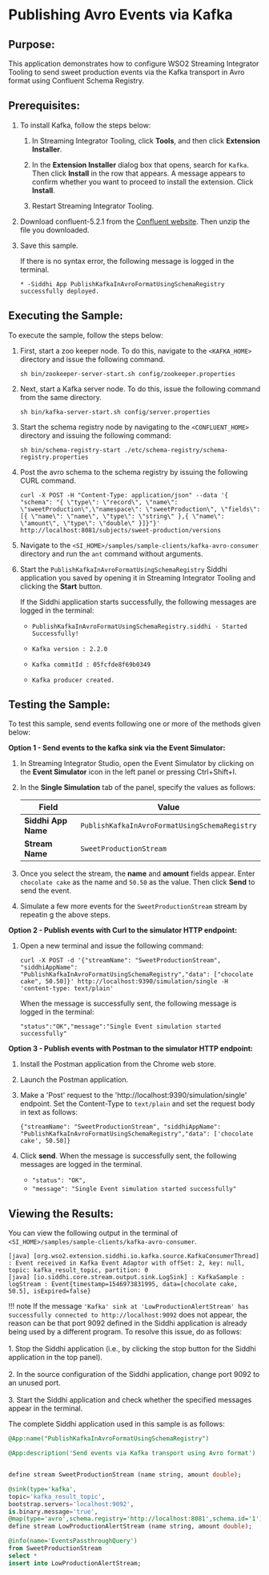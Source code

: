 # Publishing Avro Events via Kafka


## Purpose:

This application demonstrates how to configure WSO2 Streaming Integrator Tooling to send sweet production events via the Kafka transport in Avro format using Confluent Schema Registry.

## Prerequisites:

1. To install Kafka, follow the steps below:

	1. In Streaming Integrator Tooling, click **Tools**, and then click **Extension Installer**.
	
	2. In the **Extension Installer** dialog box that opens, search for `Kafka`. Then click **Install** in the row that appears. A message appears to confirm whether you want to proceed to install the extension. Click **Install**.
	
	3. Restart Streaming Integrator Tooling.

2. Download confluent-5.2.1 from the [Confluent website](https://www.confluent.io/download/). Then unzip the file you downloaded.

3. Save this sample.

    If there is no syntax error, the following message is logged in the terminal.
    
    ```
    * -Siddhi App PublishKafkaInAvroFormatUsingSchemaRegistry successfully deployed.
    ```

## Executing the Sample:

To execute the sample, follow the steps below:

1. First, start a zoo keeper node. To do this, navigate to the `<KAFKA_HOME>` directory and issue the following command.

    `sh bin/zookeeper-server-start.sh config/zookeeper.properties`

2. Next, start a Kafka server node. To do this, issue the following command from the same directory.

    `sh bin/kafka-server-start.sh config/server.properties`

3. Start the schema registry node by navigating to the `<CONFLUENT_HOME>` directory and issuing the following command:

    `sh bin/schema-registry-start ./etc/schema-registry/schema-registry.properties`

4. Post the avro schema to the schema registry by issuing the following CURL command.

    ```
    curl -X POST -H "Content-Type: application/json" --data '{ "schema": "{ \"type\": \"record\", \"name\": \"sweetProduction\",\"namespace\": \"sweetProduction\", \"fields\":[{ \"name\": \"name\", \"type\": \"string\" },{ \"name\": \"amount\", \"type\": \"double\" }]}"}' http://localhost:8081/subjects/sweet-production/versions
    ```

5. Navigate to the `<SI_HOME>/samples/sample-clients/kafka-avro-consumer` directory and run the `ant` command without arguments.

6. Start the `PublishKafkaInAvroFormatUsingSchemaRegistry` Siddhi application you saved by opening it in Streaming Integrator Tooling and clicking the **Start** button.
    
    If the Siddhi application starts successfully, the following messages are logged in the terminal:
    
    - `PublishKafkaInAvroFormatUsingSchemaRegistry.siddhi - Started Successfully!`
      
    - `Kafka version : 2.2.0`
    
    - `Kafka commitId : 05fcfde8f69b0349`
    
    - `Kafka producer created.`

## Testing the Sample:

To test this sample, send events following one or more of the methods given below:

**Option 1 - Send events to the kafka sink via the Event Simulator:**

1. In Streaming Integrator Studio, open the Event Simulator by clicking on the **Event Simulator** icon in the left panel or pressing Ctrl+Shift+I.

2. In the **Single Simulation** tab of the panel, specify the values as follows:

    | **Field**           | **Value**                                     |
    |---------------------|-----------------------------------------------|
    | **Siddhi App Name** | `PublishKafkaInAvroFormatUsingSchemaRegistry` |
    | **Stream Name**     | `SweetProductionStream`                       |

3. Once you select the stream, the **name** and **amount** fields appear. Enter `chocolate cake` as the name and `50.50` as the value. Then click **Send** to send the event.

4. Simulate a few more events for the `SweetProductionStream` stream by repeatin g the above steps.

**Option 2 - Publish events with Curl to the simulator HTTP endpoint:**

1. Open a new terminal and issue the following command:

    ```
    curl -X POST -d '{"streamName": "SweetProductionStream", "siddhiAppName": "PublishKafkaInAvroFormatUsingSchemaRegistry","data": ["chocolate cake", 50.50]}' http://localhost:9390/simulation/single -H 'content-type: text/plain'
    ```
   
    When the message is successfully sent, the following message is logged in the terminal:
    
    ```
    "status":"OK","message":"Single Event simulation started successfully"
    ```

**Option 3 - Publish events with Postman to the simulator HTTP endpoint:**

1. Install the Postman application from the Chrome web store.

2. Launch the Postman application.

3. Make a 'Post' request to the 'http://localhost:9390/simulation/single' endpoint. Set the Content-Type to `text/plain` and set the request body in text as follows:

    `{"streamName": "SweetProductionStream", "siddhiAppName": "PublishKafkaInAvroFormatUsingSchemaRegistry","data": ['chocolate cake', 50.50]}`
    
4. Click **send**. When the message is successfully sent, the following messages are logged in the terminal.

    *  `"status": "OK",`
    *  `"message": "Single Event simulation started successfully"`

## Viewing the Results:

You can view the following output in the terminal of `<SI_HOME>/samples/sample-clients/kafka-avro-consumer`.
```
[java] [org.wso2.extension.siddhi.io.kafka.source.KafkaConsumerThread] : Event received in Kafka Event Adaptor with offSet: 2, key: null, topic: kafka_result_topic, partition: 0
[java] [io.siddhi.core.stream.output.sink.LogSink] : KafkaSample : logStream : Event{timestamp=1546973831995, data=[chocolate cake, 50.5], isExpired=false}
```

!!! note
    If the message `'Kafka' sink at 'LowProductionAlertStream' has successfully connected to http://localhost:9092` does not appear, the reason can be that port 9092 defined in the Siddhi application is already being used by a different program. To resolve this issue, do as follows:<br/><br/>
    1. Stop the Siddhi application (i.e., by clicking the stop button for the Siddhi application in the top panel).<br/><br/>
    2. In the source configuration of the Siddhi application, change port 9092 to an unused port.<br/><br/>
    3. Start the Siddhi application and check whether the specified messages appear in the terminal.

The complete Siddhi application used in this sample is as follows:

```sql
@App:name("PublishKafkaInAvroFormatUsingSchemaRegistry")

@App:description('Send events via Kafka transport using Avro format')


define stream SweetProductionStream (name string, amount double);

@sink(type='kafka',
topic='kafka_result_topic',
bootstrap.servers='localhost:9092',
is.binary.message='true',
@map(type='avro',schema.registry='http://localhost:8081',schema.id='1'))
define stream LowProductionAlertStream (name string, amount double);

@info(name='EventsPassthroughQuery')
from SweetProductionStream
select *
insert into LowProductionAlertStream;
```